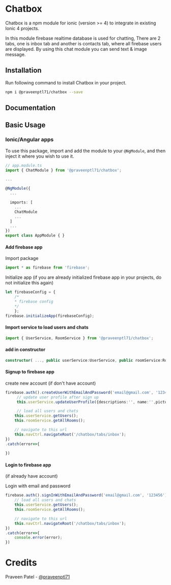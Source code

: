 # Chatbox

Chatbox is a npm module for ionic (version >= 4) to integrate in existing Ionic 4 projects.

In this module firebase realtime database is used for chatting, There are 2 tabs, one is inbox tab and another is contacts tab, where all firebase users are displayed. By using this chat module you can send text & image message.

## Installation

Run following command to install Chatbox in your project.

```bash
npm i @praveenptl71/chatbox --save
```


## Documentation


## Basic Usage

### Ionic/Angular apps
To use this package, import and add the module to your `@NgModule`, and then inject it where you wish to use it. 

```typescript
// app.module.ts
import { ChatModule } from '@praveenptl71/chatbox';

...

@NgModule({
  ...

  imports: [
    ...
    ChatModule
    ...
  ]
  ...
})
export class AppModule { }
```

#### Add firebase app

Import package
```typescript
import * as firebase from 'firebase';
```

Initialize app (if you are already initialized firebase app in your projects, do not initialize this again)
```typescript
let firebaseConfig = { 
	/* 
	* firebase config 
	*/ 
	};
firebase.initializeApp(firebaseConfig);
```

#### Import service to load users and chats

```typescript
import { UserService, RoomService } from '@praveenptl71/chatbox';
```

#### add in constructor

```typescript
constructor( ..., public userService:UserService, public roomService:RoomService, ...)
```

#### Signup to firebase app 
create new account (if don't have account)

```typescript
firebase.auth().createUserWithEmailAndPassword('email@gmail.com', '123456').then(data=>{
     // update user profile after sign up
     this.userService.updateUserProfile({descriptions:'', name:'',pictureURL:''});

     // load all users and chats
	this.userService.getUsers(); 
	this.roomService.getAllRooms();

	// navigate to this url
	this.navCtrl.navigateRoot('/chatbox/tabs/inbox'); 
})
.catch(error=>{
  
})
```


#### Login to firebase app
(if already have account)

Login with email and password

```typescript
firebase.auth().signInWithEmailAndPassword('email@gmail.com', '123456').then(user=>{ 
	// load all users and chats
	this.userService.getUsers(); 
	this.roomService.getAllRooms();

	// navigate to this url
	this.navCtrl.navigateRoot('/chatbox/tabs/inbox'); 
}) 
.catch(error=>{ 
	console.error(error); 
})
```

# Credits

Praveen Patel - [@praveenptl71](https://github.com/praveenptl71)

